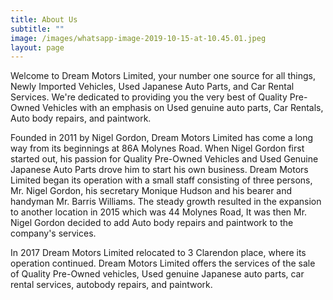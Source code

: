 ```yaml
---
title: About Us
subtitle: ""
image: /images/whatsapp-image-2019-10-15-at-10.45.01.jpeg
layout: page
---
```

Welcome to Dream Motors Limited, your number one source for all things, Newly Imported Vehicles, Used Japanese Auto Parts, and Car Rental Services. We're dedicated to providing you the very best of Quality Pre-Owned Vehicles with an emphasis on Used genuine auto parts, Car Rentals, Auto body repairs, and paintwork.

Founded in 2011 by Nigel Gordon, Dream Motors Limited has come a long way from its beginnings at 86A Molynes Road. When Nigel Gordon first started out, his passion for Quality Pre-Owned Vehicles and Used Genuine Japanese Auto Parts drove him to start his own business. Dream Motors Limited began its operation with a small staff consisting of three persons, Mr. Nigel Gordon, his secretary Monique Hudson and his bearer and handyman Mr. Barris Williams. The steady growth resulted in the expansion to another location in 2015 which was 44 Molynes Road, It was then Mr. Nigel Gordon decided to add Auto body repairs and paintwork to the company's services.

In 2017 Dream Motors Limited relocated to 3 Clarendon place, where its operation continued. Dream Motors Limited offers the services of the sale of Quality Pre-Owned vehicles, Used genuine Japanese auto parts, car rental services, autobody repairs, and paintwork. 

![]()